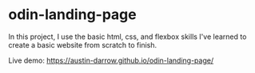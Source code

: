# odin-landing-page
In this project, I use the basic html, css, and flexbox skills I've learned to create a basic website from scratch to finish.

Live demo: https://austin-darrow.github.io/odin-landing-page/
